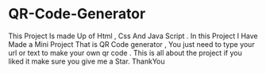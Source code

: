 # QR-Code-Generator
This Project Is made Up of Html , Css And Java Script . In this Project I Have Made a Mini Project That is QR Code generator , You just need to type your url or text to make your own qr code . This is all about the project if you liked it make sure you give me a Star. ThankYou

